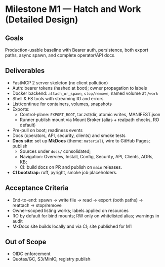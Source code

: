 # Milestone M1 — Hatch and Work (Detailed Design)

## Goals
Production-usable baseline with Bearer auth, persistence, both export paths, async spawn, and complete operator/API docs.

## Deliverables
- FastMCP 2 server skeleton (no client pollution)
- Auth: bearer tokens (hashed at boot); owner propagation to labels
- Docker backend: `attach_or_spawn`, `stop/remove`, named volume at `/work`
- Shell & FS tools with streaming IO and errors
- List/continue for containers, volumes, snapshots
- Exports:
  - Control-plane: `EXPORT_ROOT`, tar.zst/dir, atomic writes, MANIFEST.json
  - Runner publish mount via Mount Broker (alias + realpath checks, RO default)
- Pre-pull on boot; readiness events
- Docs (operators, API, security, clients) and smoke tests
- **Docs site:** set up **MkDocs** (theme: `material`), wire to GitHub Pages; publish 
  - Sources under `docs/` consolidated;
  - Navigation: Overview, Install, Config, Security, API, Clients, ADRs, KB;
  - CI: build docs on PR and publish on `main` releases.
- **CI bootstrap:** ruff, pyright, smoke job placeholders.

## Acceptance Criteria
- End-to-end: spawn → write file → read → export (both paths) → reattach → stop/remove
- Owner-scoped listing works; labels applied on resources
- RO by default for bind mounts; RW only on whitelisted alias; warnings in audit
- MkDocs site builds locally and via CI; site published for M1

## Out of Scope
- OIDC enforcement
- Quotas/GC, S3/MinIO, registry publish
